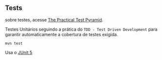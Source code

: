## Tests
sobre testes, acesse [The Practical Test Pyramid](https://martinfowler.com/articles/practical-test-pyramid.html).

Testes Unitários seguindo a prática do `TDD - Test Driven Development` para garantir automaticamente a cobertura de testes exigida.

```
mvn test
```

Usa o [JUnit 5](https://junit.org/junit5/docs/current/user-guide/)